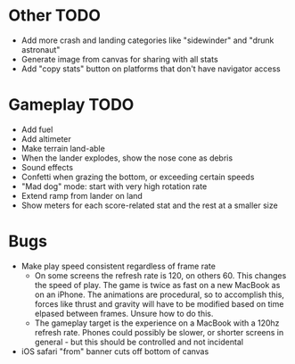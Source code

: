 # Other TODO

- Add more crash and landing categories like "sidewinder" and "drunk astronaut"
- Generate image from canvas for sharing with all stats
- Add "copy stats" button on platforms that don't have navigator access

# Gameplay TODO

- Add fuel
- Add altimeter
- Make terrain land-able
- When the lander explodes, show the nose cone as debris
- Sound effects
- Confetti when grazing the bottom, or exceeding certain speeds
- "Mad dog" mode: start with very high rotation rate
- Extend ramp from lander on land
- Show meters for each score-related stat and the rest at a smaller size

# Bugs

- Make play speed consistent regardless of frame rate
  - On some screens the refresh rate is 120, on others 60. This changes the speed of play. The game is twice as fast on a new MacBook as on an iPhone. The animations are procedural, so to accomplish this, forces like thrust and gravity will have to be modified based on time elpased between frames. Unsure how to do this.
  - The gameplay target is the experience on a MacBook with a 120hz refresh rate. Phones could possibly be slower, or shorter screens in general - but this should be controlled and not incidental
- iOS safari "from" banner cuts off bottom of canvas

